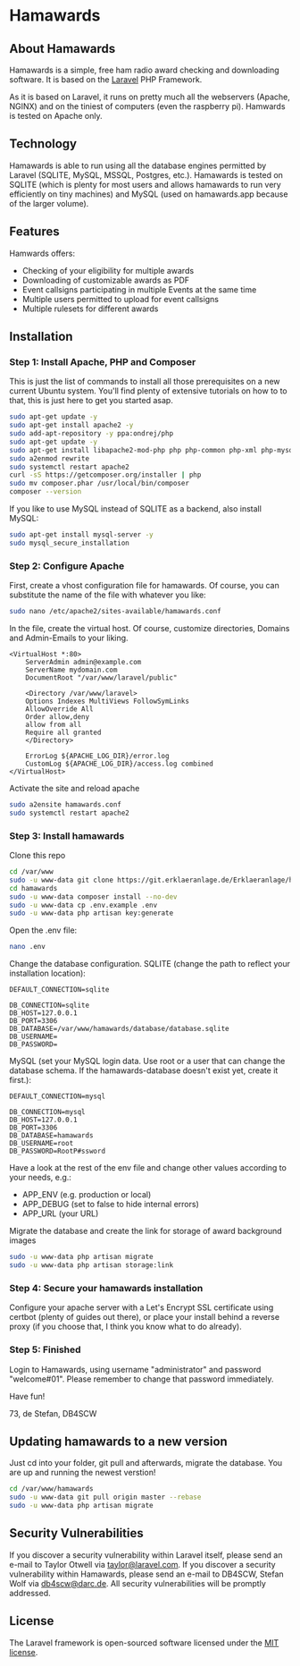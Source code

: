 # Hamawards

## About Hamawards

Hamawards is a simple, free ham radio award checking and downloading software. It is based on the [Laravel](https://laravel.com) PHP Framework.

As it is based on Laravel, it runs on pretty much all the webservers (Apache, NGINX) and on the tiniest of computers (even the raspberry pi). Hamwards is tested on Apache only.

## Technology

Hamawards is able to run using all the database engines permitted by Laravel (SQLITE, MySQL, MSSQL, Postgres, etc.). Hamawards is tested on SQLITE (which is plenty for most users and allows hamawards to run very efficiently on tiny machines) and MySQL (used on hamawards.app because of the larger volume).

## Features

Hamwards offers:

- Checking of your eligibility for multiple awards
- Downloading of customizable awards as PDF
- Event callsigns participating in multiple Events at the same time
- Multiple users permitted to upload for event callsigns
- Multiple rulesets for different awards

## Installation

### Step 1: Install Apache, PHP and Composer
This is just the list of commands to install all those prerequisites on a new current Ubuntu system. You'll find plenty of extensive tutorials on how to to that, this is just here to get you started asap.

```bash
sudo apt-get update -y
sudo apt-get install apache2 -y
sudo add-apt-repository -y ppa:ondrej/php
sudo apt-get update -y
sudo apt-get install libapache2-mod-php php php-common php-xml php-mysql php-gd php-opcache php-mbstring php-tokenizer php-json php-bcmath php-zip php-sqlite unzip -y
sudo a2enmod rewrite
sudo systemctl restart apache2
curl -sS https://getcomposer.org/installer | php 
sudo mv composer.phar /usr/local/bin/composer
composer --version
```

If you like to use MySQL instead of SQLITE as a backend, also install MySQL:

```bash
sudo apt-get install mysql-server -y
sudo mysql_secure_installation
```

### Step 2: Configure Apache
First, create a vhost configuration file for hamawards. Of course, you can substitute the name of the file with whatever you like:
```bash
sudo nano /etc/apache2/sites-available/hamawards.conf
```

In the file, create the virtual host. Of course, customize directories, Domains and Admin-Emails to your liking.
```
<VirtualHost *:80>
    ServerAdmin admin@example.com
    ServerName mydomain.com
    DocumentRoot "/var/www/laravel/public"

    <Directory /var/www/laravel>
    Options Indexes MultiViews FollowSymLinks
    AllowOverride All
    Order allow,deny
    allow from all
    Require all granted
    </Directory>

    ErrorLog ${APACHE_LOG_DIR}/error.log
    CustomLog ${APACHE_LOG_DIR}/access.log combined
</VirtualHost>
```

Activate the site and reload apache

```bash
sudo a2ensite hamawards.conf
sudo systemctl restart apache2
```

### Step 3: Install hamawards
Clone this repo

```bash
cd /var/www
sudo -u www-data git clone https://git.erklaeranlage.de/Erklaeranlage/hamawards.git hamawards
cd hamawards
sudo -u www-data composer install --no-dev
sudo -u www-data cp .env.example .env
sudo -u www-data php artisan key:generate
```

Open the .env file:
```bash
nano .env
```

Change the database configuration.
SQLITE (change the path to reflect your installation location):
```
DEFAULT_CONNECTION=sqlite

DB_CONNECTION=sqlite
DB_HOST=127.0.0.1
DB_PORT=3306
DB_DATABASE=/var/www/hamawards/database/database.sqlite
DB_USERNAME=
DB_PASSWORD=
```

MySQL (set your MySQL login data. Use root or a user that can change the database schema. If the hamawards-database doesn't exist yet, create it first.):
```
DEFAULT_CONNECTION=mysql

DB_CONNECTION=mysql
DB_HOST=127.0.0.1
DB_PORT=3306
DB_DATABASE=hamawards
DB_USERNAME=root
DB_PASSWORD=RootP#ssword
```

Have a look at the rest of the env file and change other values according to your needs, e.g.:
- APP_ENV (e.g. production or local)
- APP_DEBUG (set to false to hide internal errors)
- APP_URL (your URL)

Migrate the database and create the link for storage of award background images
```bash
sudo -u www-data php artisan migrate
sudo -u www-data php artisan storage:link
```

### Step 4: Secure your hamawards installation

Configure your apache server with a Let's Encrypt SSL certificate using certbot (plenty of guides out there), or place your install behind a reverse proxy (if you choose that, I think you know what to do already).

### Step 5: Finished

Login to Hamawards, using username "administrator" and password "welcome#01". Please remember to change that password immediately.

Have fun!

73, de Stefan, DB4SCW

## Updating hamawards to a new version

Just cd into your folder, git pull and afterwards, migrate the database. You are up and running the newest verstion!

```bash
cd /var/www/hamawards
sudo -u www-data git pull origin master --rebase
sudo -u www-data php artisan migrate
```
## Security Vulnerabilities

If you discover a security vulnerability within Laravel itself, please send an e-mail to Taylor Otwell via [taylor@laravel.com](mailto:taylor@laravel.com). 
If you discover a security vulnerability within Hamawards, please send an e-mail to DB4SCW, Stefan Wolf via [db4scw@darc.de](mailto:db4scw@darc.de). 
All security vulnerabilities will be promptly addressed.

## License

The Laravel framework is open-sourced software licensed under the [MIT license](https://opensource.org/licenses/MIT).
